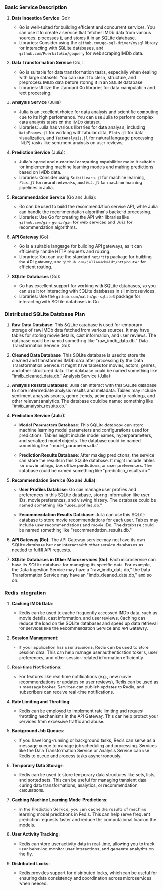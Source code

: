 ### Basic Service Description

1. **Data Ingestion Service** (Go):
   - Go is well-suited for building efficient and concurrent services. You can use it to create a service that fetches IMDb data from various sources, processes it, and stores it in an SQLite database.
   - Libraries: Consider using the `github.com/go-sql-driver/mysql` library for interacting with SQLite databases, and `github.com/PuerkitoBio/goquery` for web scraping IMDb data.

2. **Data Transformation Service** (Go):
   - Go is suitable for data transformation tasks, especially when dealing with large datasets. You can use it to clean, structure, and preprocess IMDb data before storing it in an SQLite database.
   - Libraries: Utilize the standard Go libraries for data manipulation and text processing.

3. **Analysis Service** (Julia):
   - Julia is an excellent choice for data analysis and scientific computing due to its high performance. You can use Julia to perform complex data analysis tasks on the IMDb dataset.
   - Libraries: Julia has various libraries for data analysis, including `DataFrames.jl` for working with tabular data, `Plots.jl` for data visualization, and `TextAnalysis.jl` for natural language processing (NLP) tasks like sentiment analysis on user reviews.

4. **Prediction Service** (Julia):
   - Julia's speed and numerical computing capabilities make it suitable for implementing machine learning models and making predictions based on IMDb data.
   - Libraries: Consider using `ScikitLearn.jl` for machine learning, `Flux.jl` for neural networks, and `MLJ.jl` for machine learning pipelines in Julia.

5. **Recommendation Service** (Go and Julia):
   - Go can be used to build the recommendation service API, while Julia can handle the recommendation algorithm's backend processing.
   - Libraries: Use Go for creating the API with libraries like `github.com/gin-gonic/gin` for web services and Julia for recommendation algorithms.

6. **API Gateway** (Go):
   - Go is a suitable language for building API gateways, as it can efficiently handle HTTP requests and routing.
   - Libraries: You can use the standard `net/http` package for building the API gateway, and `github.com/julienschmidt/httprouter` for efficient routing.

7. **SQLite Databases** (Go):
   - Go has excellent support for working with SQLite databases, so you can use it for interacting with SQLite databases in all microservices.
   - Libraries: Use the `github.com/mattn/go-sqlite3` package for interacting with SQLite databases in Go.


### Distributed SQLite Database Plan

1. **Raw Data Database**: This SQLite database is used for temporary storage of raw IMDb data fetched from various sources. It may have tables for storing movie details, cast information, and user reviews. The database could be named something like "raw_imdb_data.db."
Data Transformation Service (Go):

2. **Cleaned Data Database**: This SQLite database is used to store the cleaned and transformed IMDb data after processing by the Data Transformation Service. It might have tables for movies, actors, genres, and other structured data. The database could be named something like "imdb_cleaned_data.db."
Analysis Service (Julia):

3. **Analysis Results Database**: Julia can interact with this SQLite database to store intermediate analysis results and metadata. Tables may include sentiment analysis scores, genre trends, actor popularity rankings, and other relevant analytics. The database could be named something like "imdb_analysis_results.db."
4. **Prediction Service (Julia):**

    - **Model Parameters Database**: This SQLite database can store machine learning model parameters and configurations used for predictions. Tables might include model names, hyperparameters, and serialized model objects. The database could be named something like "model_parameters.db."

    - **Prediction Results Database**: After making predictions, the service can store the results in this SQLite database. It might include tables for movie ratings, box office predictions, or user preferences. The database could be named something like "prediction_results.db."

5. **Recommendation Service (Go and Julia)**:

    - **User Profiles Database**: Go can manage user profiles and preferences in this SQLite database, storing information like user IDs, movie preferences, and viewing history. The database could be named something like "user_profiles.db."

    - **Recommendation Results Database**: Julia can use this SQLite database to store movie recommendations for each user. Tables may include user recommendations and movie IDs. The database could be named something like "recommendation_results.db."

6. **API Gateway (Go)**: The API Gateway service may not have its own SQLite database but can interact with other service databases as needed to fulfill API requests.

7. **SQLite Databases in Other Microservices (Go)**: Each microservice can have its SQLite database for managing its specific data. For example, the Data Ingestion Service may have a "raw_imdb_data.db," the Data Transformation Service may have an "imdb_cleaned_data.db," and so on.


### Redis Integration

1. **Caching IMDb Data**:
   - Redis can be used to cache frequently accessed IMDb data, such as movie details, cast information, and user reviews. Caching can reduce the load on the SQLite databases and speed up data retrieval for services like the Recommendation Service and API Gateway.

2. **Session Management**:
   - If your application has user sessions, Redis can be used to store session data. This can help manage user authentication tokens, user preferences, and other session-related information efficiently.

3. **Real-time Notifications**:
   - For features like real-time notifications (e.g., new movie recommendations or updates on user reviews), Redis can be used as a message broker. Services can publish updates to Redis, and subscribers can receive real-time notifications.

4. **Rate Limiting and Throttling**:
   - Redis can be employed to implement rate limiting and request throttling mechanisms in the API Gateway. This can help protect your services from excessive traffic and abuse.

5. **Background Job Queues**:
   - If you have long-running or background tasks, Redis can serve as a message queue to manage job scheduling and processing. Services like the Data Transformation Service or Analysis Service can use Redis to queue and process tasks asynchronously.

6. **Temporary Data Storage**:
   - Redis can be used to store temporary data structures like sets, lists, and sorted sets. This can be useful for managing transient data during data transformations, analytics, or recommendation calculations.

7. **Caching Machine Learning Model Predictions**:
   - In the Prediction Service, you can cache the results of machine learning model predictions in Redis. This can help serve frequent prediction requests faster and reduce the computational load on the models.

8. **User Activity Tracking**:
   - Redis can store user activity data in real-time, allowing you to track user behavior, monitor user interactions, and generate analytics on the fly.

9. **Distributed Locks**:
   - Redis provides support for distributed locks, which can be useful for ensuring data consistency and coordination across microservices when needed.
